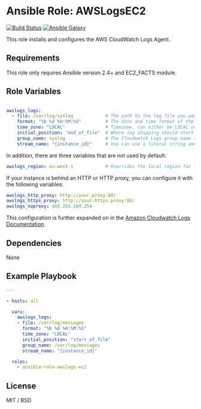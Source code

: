 # **Ansible Role: AWSLogsEC2**

[![Build Status](https://travis-ci.org/naoyayamamoto/ansible-role-awslogs-ec2.svg?branch=master)](https://travis-ci.org/thiagomgo/ansible-role-awslogs) [![Ansible Galaxy](https://img.shields.io/badge/ansible--galaxy-awslogs--ec2-blue.svg)](https://galaxy.ansible.com/naoyayamamoto/awslogs-ec2)

This role installs and configures the AWS CloudWatch Logs Agent.

## Requirements

This role only requires Ansible version 2.4+ and EC2_FACTS module.

## Role Variables

```yaml

awslogs_logs:
  - file: /var/log/syslog            # The path to the log file you want to ship (required)
    format: "%b %d %H:%M:%S"         # The date and time format of the log file
    time_zone: "LOCAL"               # Timezone, can either be LOCAL or UTC
    initial_position: "end_of_file"  # Where log shipping should start from
    group_name: syslog               # The Cloudwatch Logs group name (required)
    stream_name: "{instance_id}"     # You can use a literal string and/or predefined variables ({instance_id}, {hostname}, {ip_address})
```

In addition, there are three variables that are not used by default:

```yaml
awslogs_region: eu-west-1            # Overrides the local region for log shipping
```

If your instance is behind an HTTP or HTTP proxy, you can configure it with the
following variables:

```yaml
awslogs_http_proxy: http://your.proxy:80/
awslogs_https_proxy: http://your.https.proxy:80/
awslogs_noproxy: 169.254.169.254
```

This configuration is further expanded on in the [Amazon Cloudwatch Logs Documentation](http://docs.aws.amazon.com/AmazonCloudWatch/latest/logs/AgentReference.html#d0e2872).

## Dependencies

None

## Example Playbook

```yaml
---

- hosts: all

  vars:
    awslogs_logs:
    - file: /var/log/messages
      format: "%b %d %H:%M:%S"
      time_zone: "LOCAL"
      initial_position: "start_of_file"
      group_name: /var/log/messages
      stream_name: "{instance_id}"

  roles:
    - ansible-role-awslogs-ec2

```

## License

MIT / BSD
